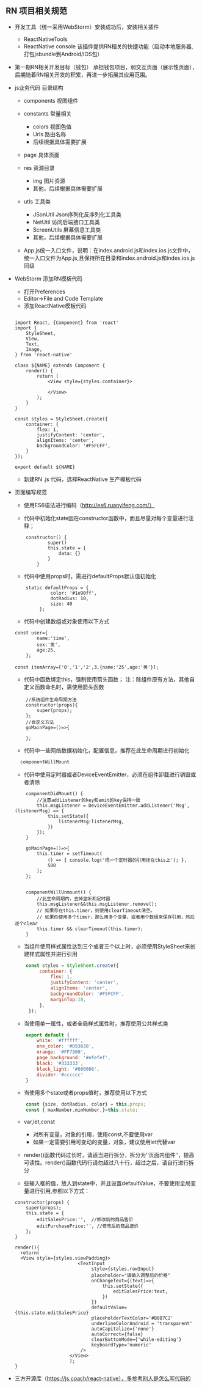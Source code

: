 ## RN 项目相关规范

- 开发工具（统一采用WebStorm）安装成功后，安装相关插件
    - ReactNativeTools
    - ReactNative console 该插件提供RN相关的快捷功能（启动本地服务器,打包jsbundle到Android/IOS包）

- 第一期RN相关开发目标（钱包）
    承担钱包项目，弱交互页面（展示性页面），后期随着RN相关开发的积累，再进一步拓展其应用范围。

    
- js业务代码 目录结构
    - components 视图组件
    - constants 常量相关
        - colors 视图色值
        - Urls  路由名称
        - 后续根据具体需要扩展
    - page 具体页面
    - res 资源目录
        - img 图片资源
        - 其他，后续根据具体需要扩展
    - utls 工具类
        - JSonUtil Json序列化反序列化工具类
        - NetUtil  访问后端接口工具类
        - ScreenUtils 屏幕信息工具类
        - 其他，后续根据具体需要扩展
        
    - App.js统一入口文件，说明：在index.android.js和index.ios.js文件中，统一入口文件为App.js,且保持所在目录和index.android.js和index.ios.js同级

- WebStorm 添加RN模板代码
    - 打开Preferences
    - Editor->File and Code Template 
    - 添加ReactNative模板代码
    
    ```

    import React, {Component} from 'react'
    import {
        StyleSheet,
        View,
        Text,
        Image,
    } from 'react-native'
    
    class ${NAME} extends Component {
        render() {
            return (
                <View style={styles.container}>
    
                </View>
            );
        }
    }
    
    const styles = StyleSheet.create({
        container: {
            flex: 1,
            justifyContent: 'center',
            alignItems: 'center',
            backgroundColor: '#F5FCFF',
        }
    });
    
    export default ${NAME}

    ```
    
    - 新建RN .js 代码，选择ReactNative 生产模板代码
    
 - 页面编写规范
    - 使用ES6语法进行编码（http://es6.ruanyifeng.com/）
    
    - 代码中初始化state因在constructor函数中，而且尽量对每个变量进行注释；
    ```
        constructor() {
                super()
                this.state = {
                    data: {}
                }
            }
    ```
    - 代码中使用props时，需进行defaultProps默认值初始化
    ```
        static defaultProps = {
                 color: '#1e90ff',
                 dotRadius: 10,
                 size: 40
             };
    ```
    - 代码中创建数组或对象使用以下方式
    
    ```
    const user={
            name:'time',
            sex:'男',
            age:25,
        };
    
    const itemArray=['0','1','2',3,{name:'25',age:'男'}];
    ```
    - 代码中函数绑定this，强制使用箭头函数； 注：除组件原有方法，其他自定义函数命名时，需使用箭头函数
    
    ```
        //系统组件生命周期方法
        constructor(props){
            super(props);
        };
        //自定义方法
        goMainPage=()=>{
            
        };
    ```
    
    - 代码中一些网络数据初始化，配置信息，推荐在此生命周期进行初始化
    ```javascript
      componentWillMount
    ```
    
    - 代码中使用定时器或者DeviceEventEmitter，必须在组件卸载进行销毁或者清除
    
    ``` 
        componentDidMount() {
            //注意addListener的key和emit的key保持一致
            this.msgListener = DeviceEventEmitter.addListener('Msg',(listenerMsg) => {
                this.setState({
                    listenerMsg:listenerMsg,
                })
            });
        }
        
        goMainPage=()=>{
            this.timer = setTimeout(
                () => { console.log('把一个定时器的引用挂在this上'); },
                500
            );
        };
        
        
        componentWillUnmount() {
            //此生命周期内，去掉监听和定时器
            this.msgListener&&this.msgListener.remove();
            // 如果存在this.timer，则使用clearTimeout清空。
            // 如果你使用多个timer，那么用多个变量，或者用个数组来保存引用，然后逐个clear
            this.timer && clearTimeout(this.timer);
        }

    ```
    
    - 当组件使用样式属性达到三个或者三个以上时，必须使用StyleSheet来创建样式属性并进行引用
    
    ```jsx harmony
        const styles = StyleSheet.create({
             container: {
                 flex: 1,
                 justifyContent: 'center',
                 alignItems: 'center',
                 backgroundColor: '#F5FCFF',
                 marginTop:10,
             },
         });
    ```
    - 当使用单一属性，或者全局样式属性时，推荐使用公共样式类
    ```js
        export default {
            white: '#ffffff',
            one_color: '#D93638',
            orange: '#FF7900',
            page_background: '#efefef',
            black: '#333333',
            black_light: '#666666',
            divider:'#cccccc'
        }
    ```
    - 当使用多个state或者props值时，推荐使用以下方式
    ```jsx harmony
        const {size, dotRadius, color} = this.props;
        const { maxNumber,minNumber,}=this.state;
    ```
    - var,let,const
        - 对所有变量，对象的引用，使用const,不要使用var
        - 如果一定需要引用可变动的变量，对象，建议使用let代替var
    
    - render()函数代码过长时，请适当进行拆分，拆分为‘‘页面内组件‘‘，提高可读性。render()函数代码行请勿超过八十行，超过之后，请自行进行拆分
    
    - 些输入框的值，放入到state中，并且设置defaultValue，不要使用全局变量进行引用,参照以下方式：
    
    ```
    constructor(props) {
        super(props);
        this.state = {
            editSalesPrice:'',  //修改后的商品售价
            editPurchasePrice:'', //修改后的商品进价
        };
    }
    
    render(){
      return(
      <View style={styles.viewPadding}>
                           <TextInput
                                style={styles.rowInput}
                                placeholder="请输入调整后的价格"
                                onChangeText={(text)=>{
                                    this.setState({
                                        editSalesPrice:text,
                                    })
                                }}
                                defaultValue={this.state.editSalesPrice}
                                placeholderTextColor='#B0B7C2'
                                underlineColorAndroid = 'transparent'
                                autoCapitalize={'none'}
                                autoCorrect={false}
                                clearButtonMode={'while-editing'}
                                keyboardType='numeric'
                            />
                        </View>
                        );
    }
    ```
- 三方开源库（https://js.coach/react-native），多参考别人是怎么写代码的 
    